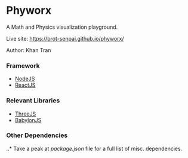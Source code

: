 # Phyworx

A Math and Physics visualization playground.

Live site: https://brot-senpai.github.io/phyworx/

Author: Khan Tran

### Framework

* [NodeJS](https://nodejs.org/en/)
* [ReactJS](https://reactjs.org/)

### Relevant Libraries

* [ThreeJS](https://threejs.org/)
* [BabylonJS](https://www.babylonjs.com/)

### Other Dependencies

..* Take a peak at *package.json* file for a full list of misc. dependencies. 





